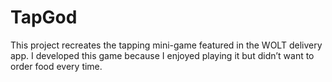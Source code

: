 # TapGod
This project recreates the tapping mini-game featured in the WOLT delivery app. 
I developed this game because I enjoyed playing it but didn’t want to order food every time. 

